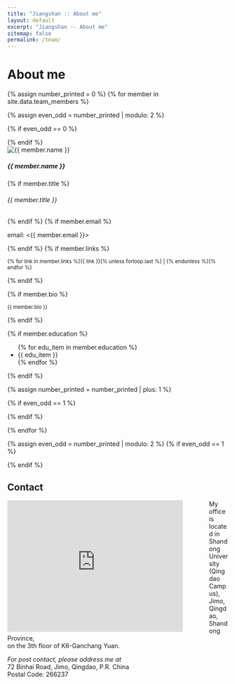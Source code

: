 ```yaml
---
title: "Jiangshan :: About me"
layout: default
excerpt: "Jiangshan -- About me"
sitemap: false
permalink: /team/
---
```


<div class="px-2 gx-2">
<!--
**We are  looking for new PhD students, Postdocs, and Master students to join the team** [(see openings)]({{ site.url }}{{ site.baseurl }}/vacancies) **!**
Jump to [staff](#staff), [master and bachelor students](#master-and-bachelor-students), [alumni](#alumni), [administrative support](#administrative-support), [lab visitors](#lab-visitors).
-->


# About me


{% assign number_printed = 0 %}
{% for member in site.data.team_members %}

{% assign even_odd = number_printed | modulo: 2 %}

{% if even_odd == 0 %}
<div class="row">
{% endif %}

<div class="col-sm-6 clearfix">

<!-- Card -->
<div class="card mb-3 border-0">
<div class="row g-0">
<div class="col-md-4">
<img src="{{ site.url }}{{ site.baseurl }}/images/teampic/{{ member.photo }}" class="img-fluid rounded-start" alt="{{ member.name }}">
</div>
<div class="col-md-8">
<div class="card-body">
<h5 class="card-title">{{ member.name }}</h5>
{% if member.title %}
<h6 class="card-subtitle mb-2 text-muted">{{ member.title }}</h6>
{% endif %}
{% if member.email %}
<p class="card-text">email: <{{ member.email }}></p>
{% endif %}
{% if member.links %}
<p class="card-text"><small>{% for link in member.links %}{{ link }}{% unless forloop.last %} | {% endunless %}{% endfor %}</small></p>
{% endif %}
</div>
</div>
</div>
</div>

{% if member.bio %}
<p><small>{{ member.bio }}</small></p>
{% endif %}

{% if member.education %}
<ul style="overflow: hidden">
{% for edu_item in member.education %}
<li> {{ edu_item }} </li>
{% endfor %}
</ul>
{% endif %}
</div>

{% assign number_printed = number_printed | plus: 1 %}

{% if even_odd == 1 %}
</div>
{% endif %}

{% endfor %}

{% assign even_odd = number_printed | modulo: 2 %}
{% if even_odd == 1 %}
</div>
{% endif %}

## Contact

<div class="row">
<div id="rc7-map" style="width: 450px; float: left; margin-right: 10px">
<iframe src="https://map.baidu.com/search/%E5%B1%B1%E4%B8%9C%E5%A4%A7%E5%AD%A6(%E9%9D%92%E5%B2%9B%E6%A0%A1%E5%8C%BA)/@13434831.265,4326352.12,16z?querytype=s&da_src=shareurl&wd=%E5%B1%B1%E4%B8%9C%E5%A4%A7%E5%AD%A6(%E9%9D%92%E5%B2%9B%E6%A0%A1%E5%8C%BA)&c=236&src=0&wd2=%E9%9D%92%E5%B2%9B%E5%B8%82%E5%8D%B3%E5%A2%A8%E5%8C%BA&pn=0&sug=1&l=12&b=(13341933.54,4254437.34;13461741.54,4315941.34)&from=webmap&biz_forward=%7B%22scaler%22:1,%22styles%22:%22pl%22%7D&sug_forward=533a74c36e163bc3b23c81fc&device_ratio=1" width="400" height="300" style="border:0;" allowfullscreen="" loading="lazy" referrerpolicy="no-referrer-when-downgrade"></iframe>
</div>

My office is located in Shandong University (Qingdao Campus),
Jimo, Qingdao, Shandong Province, <br />
on the 3th floor of K6-Ganchang Yuan.

*For post contact, please address me at* <br />
72 Binhai Road, Jimo, Qingdao, P.R. China <br />
Postal Code: 266237 <br />
</div>

</div>
